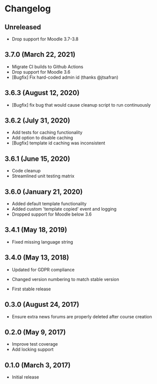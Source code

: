 # Changelog

## Unreleased

- Drop support for Moodle 3.7-3.8

## 3.7.0 (March 22, 2021)

- Migrate CI builds to Github Actions
- Drop support for Moodle 3.6
- [Bugfix] Fix hard-coded admin id (thanks @jtsafran)

## 3.6.3 (August 12, 2020)

- [Bugfix] fix bug that would cause cleanup script to run continuously

## 3.6.2 (July 31, 2020)

- Add tests for caching functionality
- Add option to disable caching
- [Bugfix] template id caching was inconsistent

## 3.6.1 (June 15, 2020)

- Code cleanup
- Streamlined unit testing matrix

## 3.6.0 (January 21, 2020)

- Added default template functionality
- Added custom 'template copied' event and logging
- Dropped support for Moodle below 3.6

## 3.4.1 (May 18, 2019)

- Fixed missing language string

## 3.4.0 (May 13, 2018)

- Updated for GDPR compliance

- Changed version numbering to match stable version
- First stable release

## 0.3.0 (August 24, 2017)

- Ensure extra news forums are properly deleted after course creation

## 0.2.0 (May 9, 2017)

- Improve test coverage
- Add locking support

## 0.1.0 (March 3, 2017)

- Initial release
